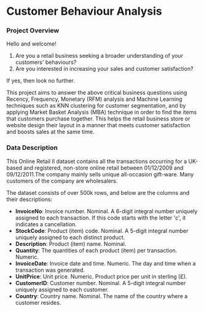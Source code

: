 # Customer Behaviour Analysis
### Project Overview

Hello and welcome!

1. Are you a retail business seeking a broader understanding of your customers' behaviours?
2. Are you interested in increasing your sales and customer satisfaction?

If yes, then look no further.

This project aims to answer the above critical business questions using Recency, Frequency, Monetary (RFM) analysis and Machine Learning techniques such as KNN clustering for customer segmentation, and by applying Market Basket Analysis (MBA) technique in order to find the items that customers purchase together. This helps the retail business store or website design their layout in a manner that meets customer satisfaction and boosts sales at the same time. 

### Data Description
This Online Retail II dataset contains all the transactions occurring for a UK-based and
registered, non-store online retail between 01/12/2009 and 09/12/2011.The company mainly
sells unique all-occasion gift-ware. Many customers of the company are wholesalers.

The dataset consists of over 500k rows, and below are the columns and their descriptions:
- **InvoiceNo**: Invoice number. Nominal. A 6-digit integral number uniquely assigned to
each transaction. If this code starts with the letter 'c', it indicates a cancellation.
- **StockCode**: Product (item) code. Nominal. A 5-digit integral number uniquely
assigned to each distinct product.
- **Description**: Product (item) name. Nominal.
- **Quantity**: The quantities of each product (item) per transaction. Numeric.
- **InvoiceDate**: Invoice date and time. Numeric. The day and time when a transaction
was generated.
- **UnitPrice**: Unit price. Numeric. Product price per unit in sterling (£).
- **CustomerID**: Customer number. Nominal. A 5-digit integral number uniquely
assigned to each customer.
- **Country**: Country name. Nominal. The name of the country where a customer
resides.
